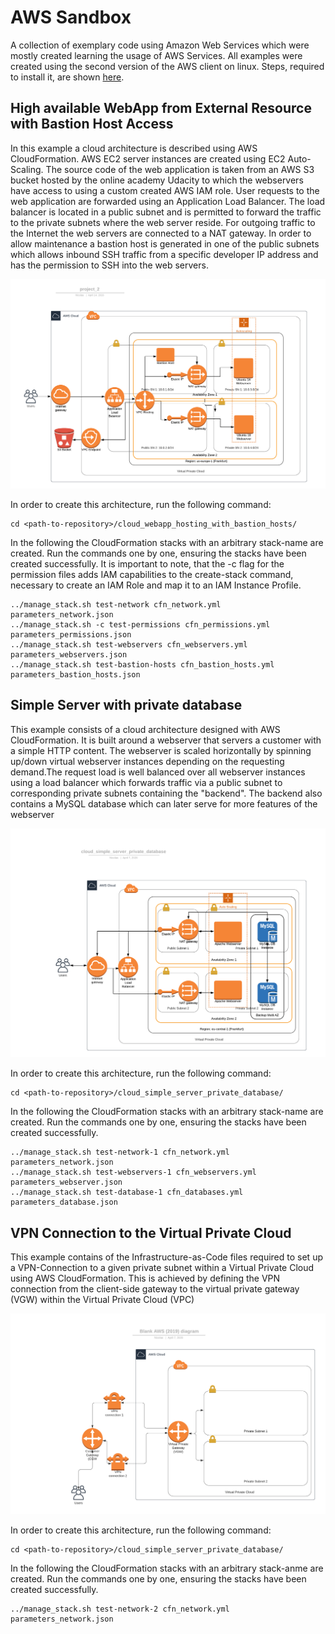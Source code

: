 # AWS Sandbox

A collection of exemplary code using Amazon Web Services which were mostly created learning the usage of AWS Services. All examples were created using the second version of the AWS client on linux. Steps, required to install it, are shown [here](https://docs.aws.amazon.com/de_de/cli/latest/userguide/install-cliv2.html).

## High available WebApp from External Resource with Bastion Host Access

In this example a cloud architecture is described using AWS CloudFormation. AWS EC2 server instances are created using EC2 Auto-Scaling. The source code of the web application is taken from an AWS S3 bucket hosted by the online academy Udacity to which the webservers have access to using a custom created AWS IAM role. User requests to the web application are forwarded using an Application Load Balancer. The load balancer is located in a public subnet and is permitted to forward the traffic to the private subnets where the web server reside. For outgoing traffic to the Internet the web servers are connected to a NAT gateway.
In order to allow maintenance a bastion host is generated in one of the public subnets which allows inbound SSH traffic from a specific developer IP address and has the permission to SSH into the web servers.

![Schematics of the Cloud Architecture](cloud_webapp_hosting_with_bastion_hosts/cloud_architecture.png)

In order to create this architecture, run the following command:

```
cd <path-to-repository>/cloud_webapp_hosting_with_bastion_hosts/
```

In the following the CloudFormation stacks with an arbitrary stack-name are created. Run the commands one by one, ensuring the stacks have been created successfully.
It is important to note, that the -c flag for the permission files adds IAM capabilities to the create-stack command, necessary to create an IAM Role and map it to an IAM Instance Profile.
```
../manage_stack.sh test-network cfn_network.yml parameters_network.json
../manage_stack.sh -c test-permissions cfn_permissions.yml parameters_permissions.json
../manage_stack.sh test-webservers cfn_webservers.yml parameters_webservers.json
../manage_stack.sh test-bastion-hosts cfn_bastion_hosts.yml parameters_bastion_hosts.json
```

## Simple Server with private database

This example consists of a cloud architecture designed with AWS CloudFormation. It is built around a webserver that servers a customer with a simple HTTP content. The webserver is scaled horizontally by spinning up/down virtual webserver instances depending on the requesting demand.The request load is well balanced over all webserver instances using a load balancer which forwards traffic via a public subnet to corresponding private subnets containing the "backend". The backend also contains a MySQL database which can later serve for more features of the webserver

![Schematics of the Cloud Architecture](cloud_simple_webserver_private_database/cloud_architecture.png)

In order to create this architecture, run the following command:

```
cd <path-to-repository>/cloud_simple_server_private_database/
```

In the following the CloudFormation stacks with an arbitrary stack-name are created. Run the commands one by one, ensuring the stacks have been created successfully.

```
../manage_stack.sh test-network-1 cfn_network.yml parameters_network.json
../manage_stack.sh test-webservers-1 cfn_webservers.yml parameters_webserver.json
../manage_stack.sh test-database-1 cfn_databases.yml parameters_database.json
```


## VPN Connection to the Virtual Private Cloud

This example contains of the Infrastructure-as-Code files required to set up a VPN-Connection to a given private subnet within a Virtual Private Cloud using AWS CloudFormation. This is achieved by defining the VPN connection from the client-side gateway to the virtual private gateway (VGW) within the Virtual Private Cloud (VPC)

![Schematics of the Cloud Architecture](cloud_vpn_connection_private_subnets/cloud_architecture.png)

In order to create this architecture, run the following command:

```
cd <path-to-repository>/cloud_simple_server_private_database/
```

In the following the CloudFormation stacks with an arbitrary stack-anme are created. Run the commands one by one, ensuring the stacks have been created successfully.

```
../manage_stack.sh test-network-2 cfn_network.yml parameters_network.json
```
